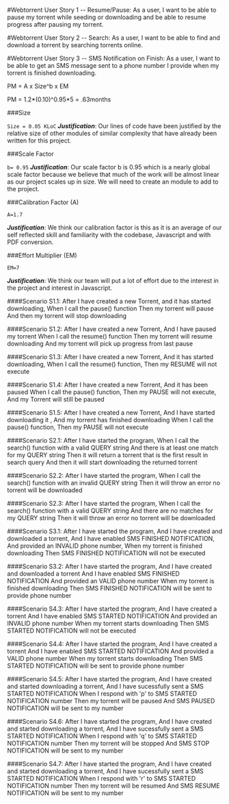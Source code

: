 #Webtorrent User Story 1 -- Resume/Pause:
As a user, I want to be able to pause my torrent while seeding or downloading and be able to resume progress after pausing my torrent.

#Webtorrent User Story 2 -- Search:
As a user, I want to be able to find and download a torrent by searching torrents online.

#Webtorrent User Story 3 -- SMS Notification on Finish:
As a user, I want to be able to get an SMS message sent to a phone number I provide when my torrent is finished downloading.


PM = A x Size^b x EM

PM = 1.2*(0.10)^0.95*5 = .63months

###Size

`Size = 0.05 KLoC`
___Justification___: Our lines of code have been justified by the relative size of other modules of similar complexity that have already been written for this project.

###Scale Factor

`b= 0.95`
___Justification___: Our scale factor b is 0.95 which is a nearly global scale factor because we believe that much of the work will be almost linear as our project scales up in size. We will need to create an module to add to the project.

###Calibration Factor (A)

`A=1.7`

___Justification___: We think our calibration factor is this as it is an average of our self reflected skill and familiarity with the codebase, Javascript and with PDF conversion.

###Effort Multiplier (EM)

`EM=7`

___Justification___: We think our team will put a lot of effort due to the interest in the project and interest in Javascript.

####Scenario S1.1: After I have created a new Torrent, and it has started downloading,
When I call the pause() function
Then my torrent will pause
And then my torrent will stop downloading

####Scenario S1.2: After I have created a new Torrent,
And I have paused my torrent
When I call the resume() function
Then my torrent will resume downloading
And my torrent will pick up progress from last pause

####Scenario S1.3: After I have created a new Torrent,
And it has started downloading,
When I call the resume() function,
Then my RESUME will not execute

####Scenario S1.4: After I have created a new Torrent,
And it has been paused
When I call the pause() function,
Then my PAUSE will not execute,
And my Torrent will still be paused

####Scenario S1.5: After I have created a new Torrent,
And I have started downloading it ,
And my torrent has finished downloading
When I call the pause() function,
Then my PAUSE will not execute

####Scenario S2.1: After I have started the program,
When I call the search() function with a valid QUERY string
And there is at least one match for my QUERY string
Then it will return a torrent that is the first result in search query
And then it will start downloading the returned torrent

####Scenario S2.2: After I have started the program,
When I call the search() function with an invalid QUERY string
Then it will throw an error no torrent will be downloaded

####Scenario S2.3: After I have started the program,
When I call the search() function with a valid QUERY string
And there are no matches for my QUERY string
Then it will throw an error no torrent will be downloaded

####Scenario S3.1: After I have started the program,
And I have created and downloaded a torrent,
And I have enabled SMS FINISHED NOTIFICATION,
And provided an INVALID phone number,
When my torrent is finished downloading
Then SMS FINISHED NOTIFICATION  will not be executed

####Scenario S3.2: After I have started the program,
And I have created and downloaded a torrent
And I have enabled SMS FINISHED NOTIFICATION
And provided an VALID phone number
When my torrent is finished downloading
Then SMS FINISHED NOTIFICATION will be sent to provide phone number

####Scenario S4.3: After I have started the program,
And I have created a torrent
And I have enabled SMS STARTED NOTIFICATION
And provided an INVALID phone number
When my torrent starts downloading
Then SMS STARTED NOTIFICATION will not be executed

####Scenario S4.4: After I have started the program,
And I have created a torrent
And I have enabled SMS STARTED NOTIFICATION
And provided a VALID phone number
When my torrent starts downloading
Then SMS STARTED NOTIFICATION will be sent to provide phone number

####Scenario S4.5: After I have started the program,
And I have created and started downloading a torrent,
And I have sucessfully sent a SMS STARTED NOTIFICATION
When I respond with 'p' to SMS STARTED NOTIFICATION number
Then my torrent will be paused
And SMS PAUSED NOTIFICATION will be sent to my number

####Scenario S4.6: After I have started the program,
And I have created and started downloading a torrent,
And I have sucessfully sent a SMS STARTED NOTIFICATION
When I respond with 'q' to SMS STARTED NOTIFICATION number
Then my torrent will be stopped
And SMS STOP NOTIFICATION will be sent to my number

####Scenario S4.7: After I have started the program,
And I have created and started downloading a torrent,
And I have sucessfully sent a SMS STARTED NOTIFICATION
When I respond with 'r' to SMS STARTED NOTIFICATION number
Then my torrent will be resumed
And SMS RESUME NOTIFICATION will be sent to my number
